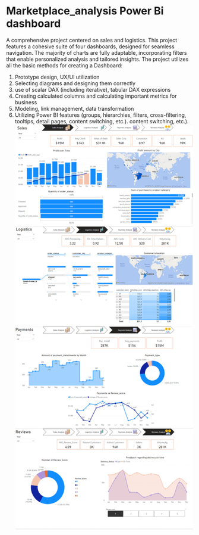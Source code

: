 # Marketplace_analysis Power Bi dashboard
A comprehensive project centered on sales and logistics. This project features a cohesive suite of four dashboards, designed for seamless navigation. The majority of charts are fully adaptable, incorporating filters that enable personalized analysis and tailored insights.
The project utilizes all the basic methods for creating a Dashboard: 
1. Prototype design, UX/UI utilization
2. Selecting diagrams and designing them correctly
3. use of scalar DAX (including iterative), tabular DAX
expressions
4. Creating calculated columns and calculating important metrics for business
5. Modeling, link management, data transformation
6. Utilizing Power BI features (groups, hierarchies, filters,
cross-filtering, tooltips, detail pages, content switching, etc.).
content switching, etc.).
![Image 1](https://github.com/Darja555/Marketplace_analysis/blob/main/1.PNG)
![Image 2](https://github.com/Darja555/Marketplace_analysis/blob/main/2.PNG)
![Image 3](https://github.com/Darja555/Marketplace_analysis/blob/main/3.PNG)
![Image 4](https://github.com/Darja555/Marketplace_analysis/blob/main/4.PNG)
